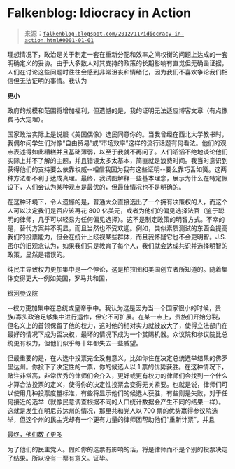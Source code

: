<!--yml

类别：未分类

日期: 2024 年 5 月 12 日 20:19:21

-->

# Falkenblog: Idiocracy in Action

> 来源：[`falkenblog.blogspot.com/2012/11/idiocracy-in-action.html#0001-01-01`](http://falkenblog.blogspot.com/2012/11/idiocracy-in-action.html#0001-01-01)

理想情况下，政治是关于制定一套在重新分配和效率之间权衡的问题上达成的一套明确定义的妥协。由于大多数人对其支持的政策的长期影响有直觉但无确凿证据，人们在讨论这些问题时往往会感到非常沮丧和情绪化，因为我们不喜欢争论我们相信但无法证明的事情。我认为

**更小**

政府的规模和范围将增加福利，但遗憾的是，我的证明无法适应博客文章（有点像费马大定理）。

国家政治实际上是说服《美国偶像》选民同意你的。当我曾经在西北大学教书时，我偶尔问学生们对像“自由贸易”或“市场效率”这样的流行话题有何看法。他们的观点表述得如此糟糕并且基础薄弱，以至于我就不再问了。人们滔滔不绝地谈论他们实际上并不了解的主题，并且错误太多太基本，简直就是浪费时间。我当时意识到获得他们的支持要么依靠权威--相信我因为我有这些证明--要么靠巧舌如簧。这两种方法都不利于达成真理。最终，我试图解释一些基本理念，展示为什么在特定假设下，人们会认为某种观点是最优的，但最佳情况也不是明确的。

在这种环境下，令人遗憾的是，普通大众直接选出了一个拥有决策权的人，而这个人可以决定我们是否应该再花 800 亿美元，或者为他们的偏见选择法官（鉴于聪明的律师，几乎可以轻易为任何偏见选择）。这不是制定政策的明智方式。不幸的是，替代方案并不明显，而且当然也不受欢迎。例如，类似素质测试的东西会提高我们的投票能力，但会在统计上歧视某些群体，而且我怀疑它也不会更明智。J.S.密尔的旧观念认为，如果我们只是教育了每个人，我们就会达成共识并选择明智的政策，显然是错误的。

纯民主导致权力更加集中是一个悖论，这是柏拉图和美国创立者所知道的。随着集体变得更大--例如美国，罗马共和国，

[银河参议院](http://starwars.wikia.com/wiki/Galactic_Senate)

--权力更加集中在总统或皇帝手中。我认为这是因为当一个国家很小的时候，贵族/寡头政治足够集中进行运作，但它不可扩展。在某一点上，贵族们开始分裂，但名义上的首领保留了他的权力，这时他的相对实力就被放大了，使得立法部门在最好的情况下成为否决权，最坏的情况下成为一个赏赐机器。众议院和参议院比总统更有权力，但他们似乎每十年都失去一些威望。

但最重要的是，在大选中投票完全没有意义。比如你住在决定总统选举结果的佛罗里达州。你投下了决定性的一票，你的候选人以 1 票的优势获胜。在这种情况下，赌注非常高，非常优秀的律师们会介入，更好或更有权力的律师们会找到一个什么才算合法投票的定义，使得你的决定性投票会变得无关紧要。也就是说，律师们可以使用几种投票度量标准，有些将显示他们的候选人获胜，有些则是失败，对于任何接近的选举（就像民意调查根据不同的人口统计数据会产生不同的结果一样）。这就是发生在明尼苏达州的情况，那里共和党人以 700 票的优势赢得参议院选举，但这个州的民主党却有一个更有力量的律师团帮助他们“重新计票”，并且

[最终，他们数了更多](http://online.wsj.com/article/SB124640687950076679.html)

为了他们的民主党人。假如你的选票有影响的话，将是律师而不是个别的投票决定了结果。所以没有一票有意义。证毕。
